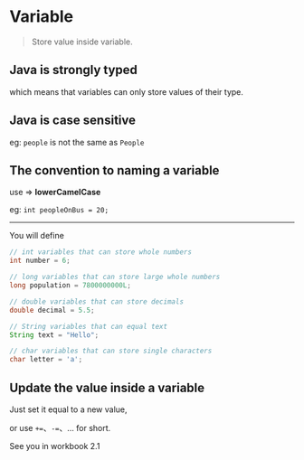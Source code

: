 # Variable

> Store value inside variable.

## Java is strongly typed

which means that variables can only store values of their type.

## Java is case sensitive

eg: `people` is not the same as `People`

## The convention to naming a variable

use => **lowerCamelCase**

eg: `int peopleOnBus = 20;`

---

You will define

```java
// int variables that can store whole numbers
int number = 6;

// long variables that can store large whole numbers
long population = 7800000000L;

// double variables that can store decimals
double decimal = 5.5;

// String variables that can equal text
String text = "Hello";

// char variables that can store single characters
char letter = 'a';
```

## Update the value inside a variable

Just set it equal to a new value,

or use `+=`、`-=`、... for short.

See you in workbook 2.1
